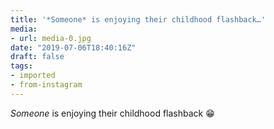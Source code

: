 ```yaml
---
title: '*Someone* is enjoying their childhood flashback…'
media:
- url: media-0.jpg
date: "2019-07-06T18:40:16Z"
draft: false
tags:
- imported
- from-instagram
---
```

*Someone* is enjoying their childhood flashback 😁
